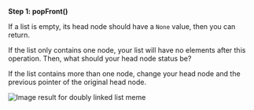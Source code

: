 <!--title={Deleting Elements From the Start}--> 

<!--badges={Algorithms:2,Python:2}-->

<!--concepts={Deleting from a Linked List}-->

**Step 1: popFront()**

If a list is empty, its head node should have a `None` value, then you can return.

If the list only contains one node, your list will have no elements after this operation. Then, what should your head node status be?

If the list contains more than one node, change your head node and the previous pointer of the original head node.

 ![Image result for doubly linked list meme](https://pics.me.me/thumb_when-you-pop-the-headofa-linked-list-le-2nd-node-62808959.png) 
